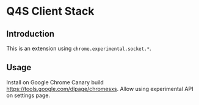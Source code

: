 
Q4S Client Stack
====================

Introduction
------------

This is an extension using `chrome.experimental.socket.*`.

Usage
-----

Install on Google Chrome Canary build
<https://tools.google.com/dlpage/chromesxs>. Allow using experimental
API on settings page.

